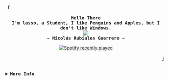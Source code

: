 <!-- lasso's GitHub Profile -->
<div align="justify">

<!-- Profile -->
<p align="left"><strong><samp>「</samp></strong></p>
  <p align="center">
    <samp>
      <b>
        Hello There
      <br>
        I'm lasso, a Student, I like Penguins and Apples, but I don't like Windows.
      </b>
      <br>
        <image src="https://readme-typing-svg.herokuapp.com?font=Iosevka&size=16&color=6791c9&center=true&width=410&height=45&lines=I+code+beautiful+and+break+servers.">
      <br>
      <b>
        ~ Nicolás Rubiales Guerrero ~
      </b>
<div align="center">
  <a href="https://open.spotify.com/user/58x2z1bxwv7vxa43n7eub5x81">
    <img src="https://spotify-recently-played-readme.vercel.app/api?user=58x2z1bxwv7vxa43n7eub5x81&count=3&unique=true" alt="Spotify recently played"  />
  </a>
</div>
    </samp>
  </p>
<p align="right"><strong><samp>」</samp></strong></p>

<br>

<details>
<summary><samp><b>More Info</b></samp></summary>

<h2></h2><br>

<!-- Contact Me -->
<p align="center">
  <samp>  
    You can reach me at [<a href="mailto:lasso@lasso.cat">e-mail</a>]
  </samp>
</p>

<h2></h2><br>

<!-- Profile Views Badge -->
<p align="center">
  <samp>
  <a href="#--------">
    <img src="https://komarev.com/ghpvc/?username=laasso&label=Profile+Views&color=grey" alt="profile views" /> 
  </a>
  </samp>
</p>

<!-- Github Stats -->
<div align="center">
  <table>
    <tr>
      <td><a href="#--------"><img height="137px" align="center" alt="GitHub Stats" src="https://github-readme-stats.vercel.app/api?username=laasso&count_private=false&show_icons=true&include_all_commits=true&line_height=21&hide_border=true&theme=nord"/></a></td>
      <td><a href="#--------"><img height="137px" align="center" alt="Top Language" src="https://github-readme-stats.vercel.app/api/top-langs/?username=laasso&layout=compact&line_height=21&hide_border=true&theme=nord"/></a></td>
    </tr>
  </table>
</div>

</details>
</div>
